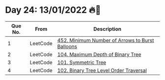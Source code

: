 # Day 24: 13/01/2022 🔥🎊

| Que No. | From | Description |
| --- | --- | --- |
| 1 | LeetCode | [452. Minimum Number of Arrows to Burst Balloons](https://leetcode.com/problems/minimum-number-of-arrows-to-burst-balloons/) |
| 2 | LeetCode | [104. Maximum Depth of Binary Tree](https://leetcode.com/problems/maximum-depth-of-binary-tree/) |
| 3 | LeetCode | [101. Symmetric Tree](https://leetcode.com/problems/symmetric-tree/) |
| 4 | LeetCode | [102. Binary Tree Level Order Traversal](https://leetcode.com/problems/binary-tree-level-order-traversal/) |
